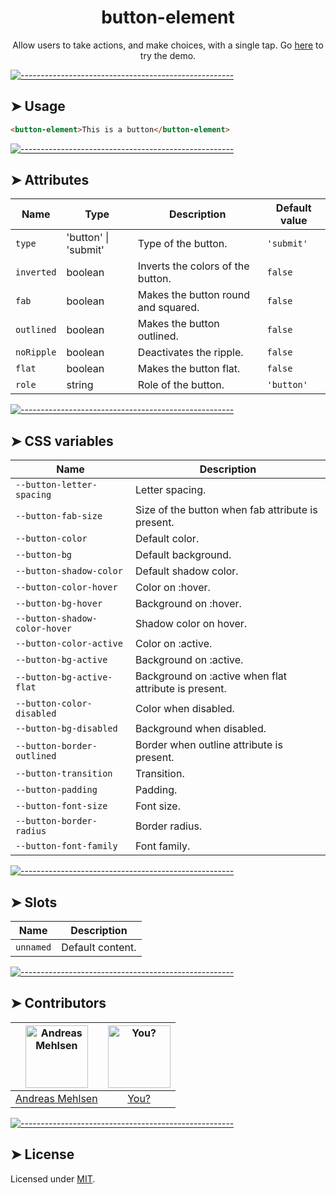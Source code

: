 <h1 align="center">button-element</h1>
<p align="center">Allow users to take actions, and make choices, with a single tap. Go <a href="http://elem.dev/button">here</a> to try the demo.</p>


[![-----------------------------------------------------](https://raw.githubusercontent.com/andreasbm/readme/master/assets/lines/colored.png)](#usage)

## ➤ Usage

```html
<button-element>This is a button</button-element>
```


[![-----------------------------------------------------](https://raw.githubusercontent.com/andreasbm/readme/master/assets/lines/colored.png)](#attributes)

## ➤ Attributes

| Name | Type | Description | Default value |
| ------- | ------- | ------- | ------- |
| `type` | 'button' \| 'submit' | Type of the button. | `'submit'` |
| `inverted` | boolean | Inverts the colors of the button. | `false` |
| `fab` | boolean | Makes the button round and squared. | `false` |
| `outlined` | boolean | Makes the button outlined. | `false` |
| `noRipple` | boolean | Deactivates the ripple. | `false` |
| `flat` | boolean | Makes the button flat. | `false` |
| `role` | string | Role of the button. | `'button'` |


[![-----------------------------------------------------](https://raw.githubusercontent.com/andreasbm/readme/master/assets/lines/colored.png)](#css-variables)

## ➤ CSS variables

| Name | Description |
| ------- | ------- |
| `--button-letter-spacing` | Letter spacing. |
| `--button-fab-size` | Size of the button when fab attribute is present. |
| `--button-color` | Default color. |
| `--button-bg` | Default background. |
| `--button-shadow-color` | Default shadow color. |
| `--button-color-hover` | Color on :hover. |
| `--button-bg-hover` | Background on :hover. |
| `--button-shadow-color-hover` | Shadow color on hover. |
| `--button-color-active` | Color on :active. |
| `--button-bg-active` | Background on :active. |
| `--button-bg-active-flat` | Background on :active when flat attribute is present. |
| `--button-color-disabled` | Color when disabled. |
| `--button-bg-disabled` | Background when disabled. |
| `--button-border-outlined` | Border when outline attribute is present. |
| `--button-transition` | Transition. |
| `--button-padding` | Padding. |
| `--button-font-size` | Font size. |
| `--button-border-radius` | Border radius. |
| `--button-font-family` | Font family. |


[![-----------------------------------------------------](https://raw.githubusercontent.com/andreasbm/readme/master/assets/lines/colored.png)](#slots)

## ➤ Slots

| Name | Description |
| ------- | ------- |
| `unnamed` | Default content. |


[![-----------------------------------------------------](https://raw.githubusercontent.com/andreasbm/readme/master/assets/lines/colored.png)](#contributors)

## ➤ Contributors
	
|[<img alt="Andreas Mehlsen" src="https://avatars1.githubusercontent.com/u/6267397?s=460&v=4" width="100">](https://twitter.com/andreasmehlsen) | [<img alt="You?" src="https://joeschmoe.io/api/v1/random" width="100">](https://github.com/andreasbm/elements/blob/master/CONTRIBUTING.md)|
|:---: | :---:|
|[Andreas Mehlsen](https://twitter.com/andreasmehlsen) | [You?](https://github.com/andreasbm/elements/blob/master/CONTRIBUTING.md)|

[![-----------------------------------------------------](https://raw.githubusercontent.com/andreasbm/readme/master/assets/lines/colored.png)](#license)

## ➤ License
	
Licensed under [MIT](https://opensource.org/licenses/MIT).
